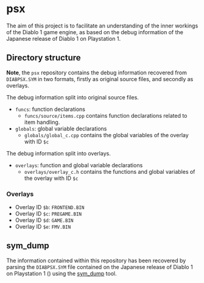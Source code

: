 # psx

The aim of this project is to facilitate an understanding of the inner workings of the Diablo 1 game engine, as based on the debug information of the Japanese release of Diablo 1 on Playstation 1.

## Directory structure

**Note**, the `psx` repository contains the debug information recovered from `DIABPSX.SYM` in two formats, firstly as original source files, and secondly as overlays.

The debug information split into original source files.

* `funcs`: function declarations
	- `funcs/source/items.cpp` contains function declarations related to item handling.
* `globals`: global variable declarations
	- `globals/global_c.cpp` contains the global variables of the overlay with ID `$c`

The debug information split into overlays.

* `overlays`: function and global variable declarations
	- 	`overlays/overlay_c.h` contains the functions and global variables of the overlay with ID `$c`

### Overlays

* Overlay ID `$b`: `FRONTEND.BIN`
* Overlay ID `$c`: `PREGAME.BIN`
* Overlay ID `$d`: `GAME.BIN`
* Overlay ID `$e`: `FMV.BIN`

## sym_dump

The information contained within this repository has been recovered by parsing the `DIABPSX.SYM` file contained on the Japanese release of Diablo 1 on Playstation 1 () using the [sym_dump](https://github.com/sanctuary/sym) tool.
